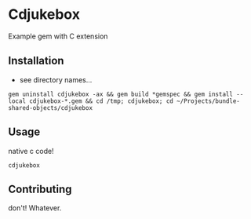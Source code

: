 # Cdjukebox

Example gem with C extension

## Installation

- see directory names...

`gem uninstall cdjukebox -ax && gem build *gemspec && gem install --local cdjukebox-*.gem && cd /tmp; cdjukebox; cd ~/Projects/bundle-shared-objects/cdjukebox`

## Usage

native c code!

`cdjukebox`

## Contributing

don't! Whatever.
